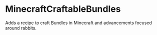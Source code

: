 # MinecraftCraftableBundles
Adds a recipe to craft Bundles in Minecraft and advancements focused around rabbits.
